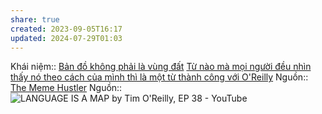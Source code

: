 ```yaml
---
share: true
created: 2023-09-05T16:17
updated: 2024-07-29T01:03
---
```

Khái niệm:: 
[Bản đồ không phải là vùng đất](../../../../Ngh%C4%A9%20v%E1%BB%81%20vi%E1%BB%87c%20ngh%C4%A9/B%E1%BA%A3n%20th%E1%BB%83%20lu%E1%BA%ADn/B%E1%BA%A3n%20%C4%91%E1%BB%93%20kh%C3%B4ng%20ph%E1%BA%A3i%20l%C3%A0%20v%C3%B9ng%20%C4%91%E1%BA%A5t.md)
[Từ nào mà mọi người đều nhìn thấy nó theo cách của mình thì là một từ thành công với O'Reilly](./T%E1%BB%AB%20n%C3%A0o%20m%C3%A0%20m%E1%BB%8Di%20ng%C6%B0%E1%BB%9Di%20%C4%91%E1%BB%81u%20nh%C3%ACn%20th%E1%BA%A5y%20n%C3%B3%20theo%20c%C3%A1ch%20c%E1%BB%A7a%20m%C3%ACnh%20th%C3%AC%20l%C3%A0%20m%E1%BB%99t%20t%E1%BB%AB%20th%C3%A0nh%20c%C3%B4ng%20v%E1%BB%9Bi%20O'Reilly.md) 
Nguồn:: [The Meme Hustler](https://thebaffler.com/salvos/the-meme-hustler)
Nguồn:: ![LANGUAGE IS A MAP by Tim O'Reilly, EP 38 - YouTube](https://youtu.be/ir_7NJGhvsM?si=tMXqp2fgyP7XBzbq)